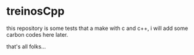 # treinosCpp

this repository is some tests that a make with c and c++, i will add some carbon codes here later. 

that's all folks...
